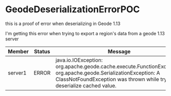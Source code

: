 # GeodeDeserializationErrorPOC
this is a proof of error when deserializing in Geode 1.13

I'm getting this error when trying to export a region's data from a geode 1.13 server

Member  | Status | Message
------- | ------ | ----------------------------------------------------------------------------------------------------------------------------------------------------------------------------------------------
server1 | ERROR  |  java.io.IOException: org.apache.geode.cache.execute.FunctionException: org.apache.geode.SerializationException: A ClassNotFoundException was thrown while trying to deserialize cached value.


